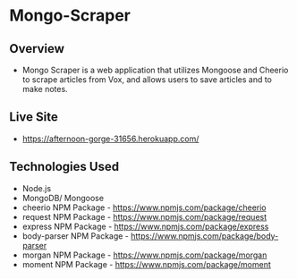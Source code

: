 # Mongo-Scraper

## Overview
- Mongo Scraper is a web application that utilizes Mongoose and Cheerio to scrape articles from Vox, and allows users to save articles and to make notes.

## Live Site
- https://afternoon-gorge-31656.herokuapp.com/

## Technologies Used
- Node.js
- MongoDB/ Mongoose
- cheerio NPM Package - https://www.npmjs.com/package/cheerio
- request NPM Package - https://www.npmjs.com/package/request
- express NPM Package - https://www.npmjs.com/package/express
- body-parser NPM Package - https://www.npmjs.com/package/body-parser
- morgan NPM Package - https://www.npmjs.com/package/morgan
- moment NPM Package - https://www.npmjs.com/package/moment
